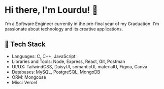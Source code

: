 # Hi there, I'm Lourdu! 👋

I'm a Software Engineer currently in the pre-final year of my Graduation. I'm passionate about technology and its creative applications. 

## 🔧 Tech Stack

- Languages: C, C++, JavaScript
- Libraries and Tools: Node, Express, React, Git, Postman
- UI/UX: TailwindCSS, DaisyUI, semanticUI, materialU, Figma, Canva
- Databases: MySQL, PostgreSQL, MongoDB
- ORM: Mongoose
- Misc: Vercel
<!--
## 🚀 Projects
Will update!

- **[PixMorph](https://github.com/crystinameth/PixMorph)**: Led development of a SaaS AI image manipulation app, leveraging Next.js, Clerk for authentication, MongoDB, Cloudinary AI, and Stripe for seamless user experience and advanced image processing capabilities.
- **[neuroNest.ai](https://neuro-nest.vercel.app/)**: Platform to chat with AI companions modeled after famous personalities. Additionally allows premium users to create personalised AI characters as well.
- **[Movie Rating Website](https://movies-react-khaki.vercel.app/)**: Explore movies and TV shows with this React app. Fetches data from The Movie Database (TMDb). Built with: React Query, Typescript, Semantic UI, and React Toastify.
- **[Ecommerce Platform](https://github.com/crystinameth/ecommerce)**: Crafted an Ecommerce platform to streamline online shopping experiences. Stores user details, addresses, and orders. Features a user-friendly cart and product order list. Built with: GoLang, Gin/Gonic, JWT.
- **[Bookstore management](https://github.com/crystinameth/go-bookstore)**: Seamlessly manages book data with features for creation, retrieval, updating, and deletion. Built with: GoLang, Gorilla/Mux.

## 🎨 Creative Endeavors
Will update!
Apart from coding, I'm also an artist. I find joy in bringing imagination to life through various art forms.
Uncover my creative endeavors with a glimpse into my Pinterest sketches: [Link to my sketches](https://in.pinterest.com/phoenix_cv/sketches/).

## 💬 Let's Connect!

Feel free to reach out to me on [LinkedIn](https://www.linkedin.com/in/shivi-mishra-2218a2223/) or [Twitter](https://twitter.com/iShiviMishra_). Let's learn and grow together!

Looking forward to connecting with you!
-->
